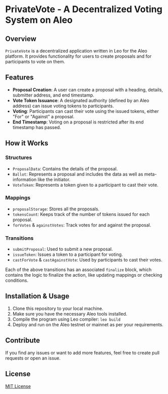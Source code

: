 # PrivateVote - A Decentralized Voting System on Aleo

## Overview

`PrivateVote` is a decentralized application written in Leo for the Aleo platform. It provides functionality for users to create proposals and for participants to vote on them.

## Features

- **Proposal Creation**: A user can create a proposal with a heading, details, submitter address, and end timestamp.
- **Vote Token Issuance**: A designated authority (defined by an Aleo address) can issue voting tokens to participants.
- **Voting**: Participants can cast their vote using the issued tokens, either "For" or "Against" a proposal.
- **End Timestamp**: Voting on a proposal is restricted after its end timestamp has passed.

## How it Works

### Structures

- `ProposalData`: Contains the details of the proposal.
- `Ballot`: Represents a proposal and includes the data as well as meta-information like the initiator.
- `VoteToken`: Represents a token given to a participant to cast their vote.

### Mappings

- `proposalStorage`: Stores all the proposals.
- `tokensCount`: Keeps track of the number of tokens issued for each proposal.
- `forVotes` & `againstVotes`: Track votes for and against the proposal.

### Transitions

- `submitProposal`: Used to submit a new proposal.
- `issueToken`: Issues a token to a participant for voting.
- `castForVote` & `castAgainstVote`: Used by participants to cast their votes.

Each of the above transitions has an associated `finalize` block, which contains the logic to finalize the action, like updating mappings or checking conditions.

## Installation & Usage

1. Clone this repository to your local machine.
2. Make sure you have the necessary Aleo tools installed.
3. Compile the program using Leo compiler: `leo build`
4. Deploy and run on the Aleo testnet or mainnet as per your requirements.

## Contribute

If you find any issues or want to add more features, feel free to create pull requests or open an issue.

## License

[MIT License](LICENSE)
